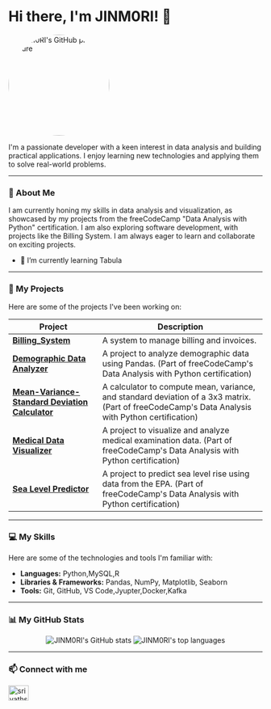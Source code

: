 # Hi there, I'm JINM0RI! 👋

<img src="https://avatars.githubusercontent.com/u/148421670?v=4" alt="JINM0RI's GitHub profile picture" width="200" height="200" style="border-radius:50%">

I'm a passionate developer with a keen interest in data analysis and building practical applications. I enjoy learning new technologies and applying them to solve real-world problems.

---

### 📝 About Me

I am currently honing my skills in data analysis and visualization, as showcased by my projects from the freeCodeCamp "Data Analysis with Python" certification. I am also exploring software development, with projects like the Billing System. I am always eager to learn and collaborate on exciting projects.

* 🌱 I’m currently learning Tabula

---

### 🚀 My Projects

Here are some of the projects I've been working on:

| Project                                                                                             | Description                                                                                                                                      |
| --------------------------------------------------------------------------------------------------- | ------------------------------------------------------------------------------------------------------------------------------------------------ |
| **[Billing_System](https://github.com/JINM0RI/Billing_System)** | A system to manage billing and invoices.                                                                                                         |
| **[Demographic Data Analyzer](https://github.com/JINM0RI/boilerplate-demographic-data-analyzer)** | A project to analyze demographic data using Pandas. (Part of freeCodeCamp's Data Analysis with Python certification)                           |
| **[Mean-Variance-Standard Deviation Calculator](https://github.com/JINM0RI/boilerplate-mean-variance-standard-deviation-calculator)** | A calculator to compute mean, variance, and standard deviation of a 3x3 matrix. (Part of freeCodeCamp's Data Analysis with Python certification) |
| **[Medical Data Visualizer](https://github.com/JINM0RI/boilerplate-medical-data-visualizer)** | A project to visualize and analyze medical examination data. (Part of freeCodeCamp's Data Analysis with Python certification)                  |
| **[Sea Level Predictor](https://github.com/JINM0RI/boilerplate-sea-level-predictor)** | A project to predict sea level rise using data from the EPA. (Part of freeCodeCamp's Data Analysis with Python certification)                      |

---

### 💻 My Skills

Here are some of the technologies and tools I'm familiar with:

* **Languages:** Python,MySQL,R
* **Libraries & Frameworks:** Pandas, NumPy, Matplotlib, Seaborn
* **Tools:** Git, GitHub, VS Code,Jyupter,Docker,Kafka

---

### 📊 My GitHub Stats

<p align="center">
  <img src="https://github-readme-stats.vercel.app/api?username=JINM0RI&show_icons=true&theme=radical" alt="JINM0RI's GitHub stats" />
  <img src="https://github-readme-stats.vercel.app/api/top-langs/?username=JINM0RI&layout=compact&theme=radical" alt="JINM0RI's top languages" />
</p>

---

### 📫 Connect with me

<p align="left">
<a href="https://www.linkedin.com/in/srivathsan-raja/" target="blank"><img align="center" src="https://raw.githubusercontent.com/rahuldkjain/github-profile-readme-generator/master/src/images/icons/Social/linked-in-alt.svg" alt="srivathsan-raja" height="30" width="40" /></a>
</p>
